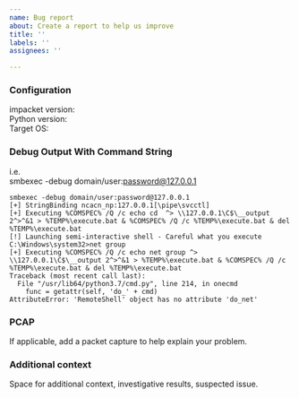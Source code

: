 ```yaml
---
name: Bug report
about: Create a report to help us improve
title: ''
labels: ''
assignees: ''

---
```


### Configuration  
impacket version:  
Python version:  
Target OS:  

### Debug Output With Command String  
i.e.  
smbexec -debug domain/user:password@127.0.0.1  
```
smbexec -debug domain/user:password@127.0.0.1
[+] StringBinding ncacn_np:127.0.0.1[\pipe\svcctl]
[+] Executing %COMSPEC% /Q /c echo cd  ^> \\127.0.0.1\C$\__output 2^>^&1 > %TEMP%\execute.bat & %COMSPEC% /Q /c %TEMP%\execute.bat & del %TEMP%\execute.bat
[!] Launching semi-interactive shell - Careful what you execute
C:\Windows\system32>net group
[+] Executing %COMSPEC% /Q /c echo net group ^> \\127.0.0.1\C$\__output 2^>^&1 > %TEMP%\execute.bat & %COMSPEC% /Q /c %TEMP%\execute.bat & del %TEMP%\execute.bat
Traceback (most recent call last):
  File "/usr/lib64/python3.7/cmd.py", line 214, in onecmd
    func = getattr(self, 'do_' + cmd)
AttributeError: 'RemoteShell' object has no attribute 'do_net'
```

### PCAP  
If applicable, add a packet capture to help explain your problem.

### Additional context  
Space for additional context, investigative results, suspected issue.
